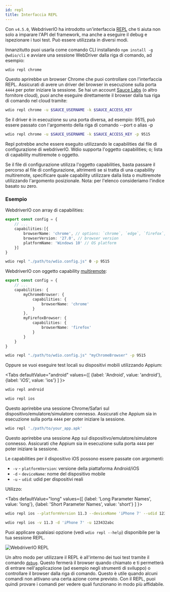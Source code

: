 ```yaml
---
id: repl
title: Interfaccia REPL
---
```


Con `v4.5.0`, WebdriverIO ha introdotto un'interfaccia [REPL](https://en.wikipedia.org/wiki/Read%E2%80%93eval%E2%80%93print_loop) che ti aiuta non solo a imparare l'API del framework, ma anche a eseguire il debug e ispezionare i tuoi test. Può essere utilizzata in diversi modi.

Innanzitutto puoi usarla come comando CLI installando `npm install -g @wdio/cli` e avviare una sessione WebDriver dalla riga di comando, ad esempio:

```sh
wdio repl chrome
```

Questo aprirebbe un browser Chrome che puoi controllare con l'interfaccia REPL. Assicurati di avere un driver del browser in esecuzione sulla porta `4444` per poter iniziare la sessione. Se hai un account [Sauce Labs](https://saucelabs.com) (o altro fornitore cloud), puoi anche eseguire direttamente il browser dalla tua riga di comando nel cloud tramite:

```sh
wdio repl chrome -u $SAUCE_USERNAME -k $SAUCE_ACCESS_KEY
```

Se il driver è in esecuzione su una porta diversa, ad esempio: 9515, può essere passato con l'argomento della riga di comando --port o alias -p

```sh
wdio repl chrome -u $SAUCE_USERNAME -k $SAUCE_ACCESS_KEY -p 9515
```

Repl potrebbe anche essere eseguito utilizzando le capabilities dal file di configurazione di webdriverIO. Wdio supporta l'oggetto capabilities; o; lista di capability multiremote o oggetto.

Se il file di configurazione utilizza l'oggetto capabilities, basta passare il percorso al file di configurazione, altrimenti se si tratta di una capability multiremote, specificare quale capability utilizzare dalla lista o multiremote utilizzando l'argomento posizionale. Nota: per l'elenco consideriamo l'indice basato su zero.

### Esempio

WebdriverIO con array di capabilities:

```ts title="wdio.conf.ts example"
export const config = {
    // ...
    capabilities:[{
        browserName: 'chrome', // options: `chrome`, `edge`, `firefox`, `safari`, `chromium`
        browserVersion: '27.0', // browser version
        platformName: 'Windows 10' // OS platform
    }]
}
```

```sh
wdio repl "./path/to/wdio.config.js" 0 -p 9515
```

WebdriverIO con oggetto capability [multiremote](https://webdriver.io/docs/multiremote/):

```ts title="wdio.conf.ts example"
export const config = {
    // ...
    capabilities: {
        myChromeBrowser: {
            capabilities: {
                browserName: 'chrome'
            }
        },
        myFirefoxBrowser: {
            capabilities: {
                browserName: 'firefox'
            }
        }
    }
}
```

```sh
wdio repl "./path/to/wdio.config.js" "myChromeBrowser" -p 9515
```

Oppure se vuoi eseguire test locali su dispositivi mobili utilizzando Appium:

<Tabs
  defaultValue="android"
  values={[
    {label: 'Android', value: 'android'},
    {label: 'iOS', value: 'ios'}
  ]
}>
<TabItem value="android">

```sh
wdio repl android
```

</TabItem>
<TabItem value="ios">

```sh
wdio repl ios
```

</TabItem>
</Tabs>

Questo aprirebbe una sessione Chrome/Safari sul dispositivo/emulatore/simulatore connesso. Assicurati che Appium sia in esecuzione sulla porta `4444` per poter iniziare la sessione.

```sh
wdio repl './path/to/your_app.apk'
```

Questo aprirebbe una sessione App sul dispositivo/emulatore/simulatore connesso. Assicurati che Appium sia in esecuzione sulla porta `4444` per poter iniziare la sessione.

Le capabilities per il dispositivo iOS possono essere passate con argomenti:

* `-v`      - `platformVersion`: versione della piattaforma Android/iOS
* `-d`      - `deviceName`: nome del dispositivo mobile
* `-u`      - `udid`: udid per dispositivi reali

Utilizzo:

<Tabs
  defaultValue="long"
  values={[
    {label: 'Long Parameter Names', value: 'long'},
    {label: 'Short Parameter Names', value: 'short'}
  ]
}>
<TabItem value="long">

```sh
wdio repl ios --platformVersion 11.3 --deviceName 'iPhone 7' --udid 123432abc
```

</TabItem>
<TabItem value="short">

```sh
wdio repl ios -v 11.3 -d 'iPhone 7' -u 123432abc
```

</TabItem>
</Tabs>

Puoi applicare qualsiasi opzione (vedi `wdio repl --help`) disponibile per la tua sessione REPL.

![WebdriverIO REPL](https://webdriver.io/img/repl.gif)

Un altro modo per utilizzare il REPL è all'interno dei tuoi test tramite il comando [`debug`](/docs/api/browser/debug). Questo fermerà il browser quando chiamato e ti permetterà di entrare nell'applicazione (ad esempio negli strumenti di sviluppo) o controllare il browser dalla riga di comando. Questo è utile quando alcuni comandi non attivano una certa azione come previsto. Con il REPL, puoi quindi provare i comandi per vedere quali funzionano in modo più affidabile.